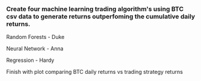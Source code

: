 ### Create four machine learning trading algorithm's using BTC csv data to generate returns outperfoming the cumulative daily returns. 
  Random Forests - Duke  
  
  Neural Network - Anna  
  
  Regression - Hardy  
  
Finish with plot comparing BTC daily returns vs trading strategy returns

